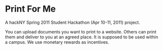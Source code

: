 # Print For Me

A hackNY Spring 2011 Student Hackathon (Apr 10-11, 2011) project.

You can upload documents you want to print to a website. Others can print them and deliver to you at an agreed place. It is supposed to be used within a campus. We use monetary rewards as incentives.